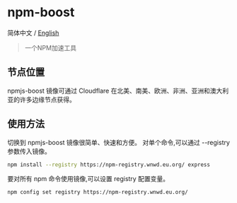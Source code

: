 # npm-boost

简体中文 / [English](./README.en.md)

> 一个NPM加速工具

## 节点位置
npmjs-boost 镜像可通过 Cloudflare 在北美、南美、欧洲、非洲、亚洲和澳大利亚的许多边缘节点获得。

## 使用方法
切换到 npmjs-boost 镜像很简单、快速和方便。
对单个命令,可以通过 --registry 参数传入镜像。

```bash
npm install --registry https://npm-registry.wnwd.eu.org/ express
```

要对所有 npm 命令使用镜像,可以设置 registry 配置变量。

```bash
npm config set registry https://npm-registry.wnwd.eu.org/
```
